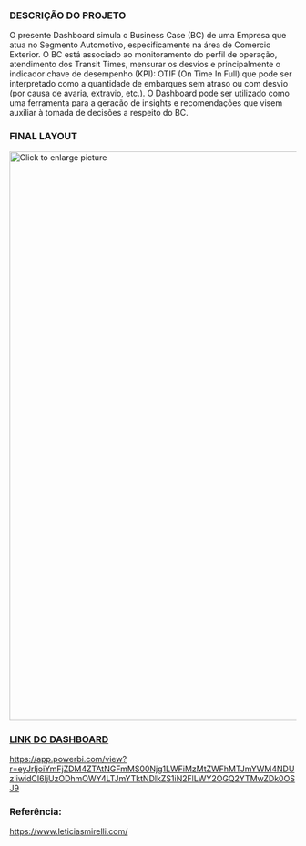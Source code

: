 ### DESCRIÇÃO DO PROJETO
O presente Dashboard simula o Business Case (BC) de uma Empresa que atua no Segmento Automotivo, especificamente na área de Comercio Exterior. O BC está associado ao monitoramento do perfil de operação, atendimento dos Transit Times, mensurar os desvios e principalmente o indicador chave de desempenho (KPI): OTIF (On Time In Full) que pode ser interpretado como a quantidade de embarques sem atraso ou com desvio (por causa de avaria, extravio, etc.). O Dashboard pode ser utilizado como uma ferramenta para a geração de insights e recomendações que visem auxiliar à tomada de decisões a respeito do BC.

### FINAL LAYOUT

<a href="https://drive.google.com/uc?export=view&id=1KHvCxC9jt-SoUupmzZOp81CqwIam2QAg"><img src="https://drive.google.com/uc?export=view&id=1KHvCxC9jt-SoUupmzZOp81CqwIam2QAg" style="width: 1000px; max-width: 100%; height: auto" title="Click to enlarge picture" />

### LINK DO DASHBOARD

https://app.powerbi.com/view?r=eyJrIjoiYmFjZDM4ZTAtNGFmMS00Njg1LWFiMzMtZWFhMTJmYWM4NDUzIiwidCI6IjUzODhmOWY4LTJmYTktNDlkZS1iN2FlLWY2OGQ2YTMwZDk0OSJ9
  
### Referência:
https://www.leticiasmirelli.com/
